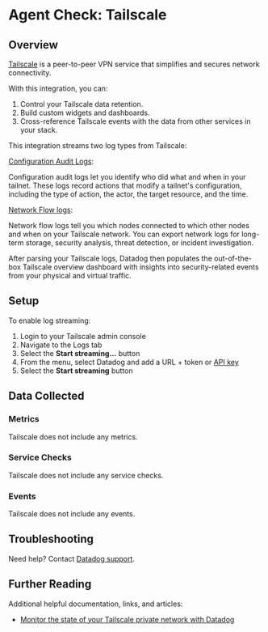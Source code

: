 # Agent Check: Tailscale

## Overview

[Tailscale][1] is a peer-to-peer VPN service that simplifies and secures network connectivity.

With this integration, you can:

1. Control your Tailscale data retention.
2. Build custom widgets and dashboards.
3. Cross-reference Tailscale events with the data from other services in your stack.

This integration streams two log types from Tailscale:

[Configuration Audit Logs][4]:

Configuration audit logs let you identify who did what and when in your tailnet. These logs record actions that modify a tailnet's configuration, including the type of action, the actor, the target resource, and the time.

[Network Flow logs][5]:

Network flow logs tell you which nodes connected to which other nodes and when on your Tailscale network. You can export network logs for long-term storage, security analysis, threat detection, or incident investigation.

After parsing your Tailscale logs, Datadog then populates the out-of-the-box Tailscale overview dashboard with insights into security-related events from your physical and virtual traffic.

## Setup

To enable log streaming:

1. Login to your Tailscale admin console
2. Navigate to the Logs tab
3. Select the **Start streaming...** button
4. From the menu, select Datadog and add a URL + token or [API key][6]
5. Select the **Start streaming** button

## Data Collected

### Metrics

Tailscale does not include any metrics.

### Service Checks

Tailscale does not include any service checks.

### Events

Tailscale does not include any events.

## Troubleshooting

Need help? Contact [Datadog support][3].

## Further Reading

Additional helpful documentation, links, and articles:

- [Monitor the state of your Tailscale private network with Datadog][7]

[1]: https://tailscale.com/
[2]: https://app.datadoghq.com/account/settings/agent/latest
[3]: https://docs.datadoghq.com/help/
[4]: https://tailscale.com/kb/1203/audit-logging/
[5]: https://tailscale.com/kb/1219/network-flow-logs/
[6]: https://docs.datadoghq.com/account_management/api-app-keys/
[7]: https://www.datadoghq.com/blog/monitor-tailscale-with-datadog/

